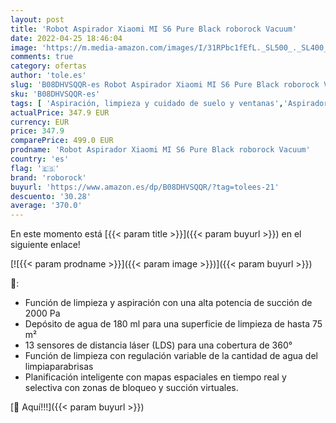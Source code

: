 ```yaml
---
layout: post
title: 'Robot Aspirador Xiaomi MI S6 Pure Black roborock Vacuum'
date: 2022-04-25 18:46:04
image: 'https://m.media-amazon.com/images/I/31RPbc1fEfL._SL500_._SL400_.jpg'
comments: true
category: ofertas
author: 'tole.es'
slug: 'B08DHVSQQR-es Robot Aspirador Xiaomi MI S6 Pure Black roborock Vacuum'
sku: 'B08DHVSQQR-es'
tags: [ 'Aspiración, limpieza y cuidado de suelo y ventanas','Aspiradoras','Hogar y cocina','Robots aspiradores','roborock','🇪🇸', ]
actualPrice: 347.9 EUR
currency: EUR
price: 347.9
comparePrice: 499.0 EUR
prodname: 'Robot Aspirador Xiaomi MI S6 Pure Black roborock Vacuum'
country: 'es'
flag: '🇪🇸'
brand: 'roborock'
buyurl: 'https://www.amazon.es/dp/B08DHVSQQR/?tag=tolees-21'
descuento: '30.28'
average: '370.0'
---
```


En este momento está [{{< param title >}}]({{< param buyurl >}}) en el siguiente enlace!

[![{{< param prodname >}}]({{< param image >}})]({{< param buyurl >}})

🔎:

- Función de limpieza y aspiración con una alta potencia de succión de 2000 Pa
- Depósito de agua de 180 ml para una superficie de limpieza de hasta 75 m²
- 13 sensores de distancia láser (LDS) para una cobertura de 360°
- Función de limpieza con regulación variable de la cantidad de agua del limpiaparabrisas
- Planificación inteligente con mapas espaciales en tiempo real y selectiva con zonas de bloqueo y succión virtuales.

[🛒 Aquí!!!]({{< param buyurl >}})
